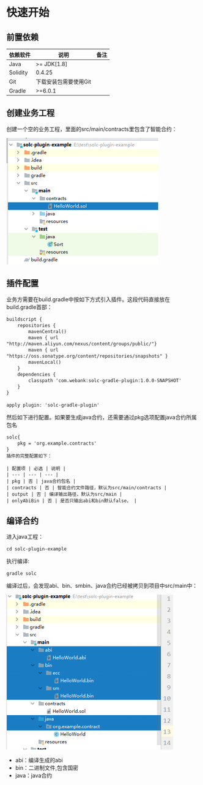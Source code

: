# 快速开始

## 前置依赖

| 依赖软件 | 说明 |备注|
| --- | --- | --- |
| Java |>= JDK[1.8] | |
| Solidity | 0.4.25 | |
| Git | 下载安装包需要使用Git | |
| Gradle | >=6.0.1| |


## 创建业务工程

创建一个空的业务工程，里面的src/main/contracts里包含了智能合约：

![](picture/demo.png)

## 插件配置

业务方需要在build.gradle中按如下方式引入插件。这段代码直接放在build.gradle首部：

```
buildscript {
    repositories {
        mavenCentral()
        maven { url "http://maven.aliyun.com/nexus/content/groups/public/"}
        maven { url "https://oss.sonatype.org/content/repositories/snapshots" }
        mavenLocal()
    }
    dependencies {
        classpath 'com.webank:solc-gradle-plugin:1.0.0-SNAPSHOT'
    }
}

apply plugin: 'solc-gradle-plugin'

```

然后如下进行配置。如果要生成java合约，还需要通过pkg选项配置java合约所属包名

```
solc{
    pkg = 'org.example.contracts'
}
插件的完整配置如下：

| 配置项 | 必选 | 说明 |
| --- | --- | --- |
| pkg | 否 | java合约包名 |
| contracts | 否 | 智能合约文件路径，默认为src/main/contracts |
| output | 否 | 编译输出路径，默认为src/main |
| onlyAbiBin | 否 | 是否只输出abi和bin默认false， |

```

## 编译合约

进入java工程：
```
cd solc-plugin-example
```
执行编译:

```
gradle solc
```

编译过后，会发现abi、bin、smbin、java合约已经被拷贝到项目中src/main中：

![](picture/result.png)

- abi：编译生成的abi
- bin：二进制文件,包含国密
- java：java合约


